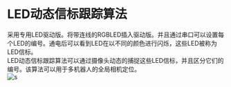 # LED动态信标跟踪算法
采用专用LED驱动版。将带连线的RGBLED插入驱动版。并且通过串口可以设置每个LED的编号。通电后可以看到LED在以不同的颜色进行闪烁，这些LED被称为LED信标。   
LED动态信标跟踪算法可以通过摄像头动态的捕捉这些LED信标，并且区分它们的编号。该算法可以用于多机器人的全局相机定位。  
![s](https://github.com/kidtic/RGBLED_Position/blob/master/res/readmepic/LEDtrackgif.gif)

